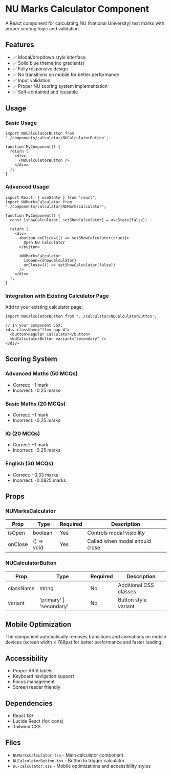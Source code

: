 # NU Marks Calculator Component

A React component for calculating NU (National University) test marks with proper scoring logic and validation.

## Features

- ✅ Modal/dropdown style interface
- ✅ Solid blue theme (no gradients)
- ✅ Fully responsive design
- ✅ No transitions on mobile for better performance
- ✅ Input validation
- ✅ Proper NU scoring system implementation
- ✅ Self-contained and reusable

## Usage

### Basic Usage

```tsx
import NUCalculatorButton from './components/calculator/NUCalculatorButton';

function MyComponent() {
  return (
    <div>
      <NUCalculatorButton />
    </div>
  );
}
```

### Advanced Usage

```tsx
import React, { useState } from 'react';
import NUMarksCalculator from './components/calculator/NUMarksCalculator';

function MyComponent() {
  const [showCalculator, setShowCalculator] = useState(false);

  return (
    <div>
      <button onClick={() => setShowCalculator(true)}>
        Open NU Calculator
      </button>
      
      <NUMarksCalculator
        isOpen={showCalculator}
        onClose={() => setShowCalculator(false)}
      />
    </div>
  );
}
```

### Integration with Existing Calculator Page

Add to your existing calculator page:

```tsx
import NUCalculatorButton from '../calculator/NUCalculatorButton';

// In your component JSX:
<div className="flex gap-4">
  <button>Regular Calculator</button>
  <NUCalculatorButton variant="secondary" />
</div>
```

## Scoring System

### Advanced Maths (50 MCQs)
- Correct: +1 mark
- Incorrect: -0.25 marks

### Basic Maths (20 MCQs)
- Correct: +1 mark
- Incorrect: -0.25 marks

### IQ (20 MCQs)
- Correct: +1 mark
- Incorrect: -0.25 marks

### English (30 MCQs)
- Correct: +0.33 marks
- Incorrect: -0.0825 marks

## Props

### NUMarksCalculator

| Prop | Type | Required | Description |
|------|------|----------|-------------|
| isOpen | boolean | Yes | Controls modal visibility |
| onClose | () => void | Yes | Called when modal should close |

### NUCalculatorButton

| Prop | Type | Required | Description |
|------|------|----------|-------------|
| className | string | No | Additional CSS classes |
| variant | 'primary' \| 'secondary' | No | Button style variant |

## Mobile Optimization

The component automatically removes transitions and animations on mobile devices (screen width < 768px) for better performance and faster loading.

## Accessibility

- Proper ARIA labels
- Keyboard navigation support
- Focus management
- Screen reader friendly

## Dependencies

- React 18+
- Lucide React (for icons)
- Tailwind CSS

## Files

- `NUMarksCalculator.tsx` - Main calculator component
- `NUCalculatorButton.tsx` - Button to trigger calculator
- `nu-calculator.css` - Mobile optimizations and accessibility styles 